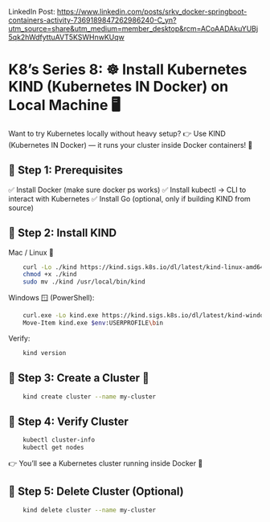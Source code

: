 LinkedIn Post: https://www.linkedin.com/posts/srkv_docker-springboot-containers-activity-7369189847262986240-C_yn?utm_source=share&utm_medium=member_desktop&rcm=ACoAADAkuYUBj5qk2hWdfyttuAVT5KSWHnwKUqw

# K8’s Series 8: ☸️ Install Kubernetes KIND (Kubernetes IN Docker) on Local Machine 🖥️

Want to try Kubernetes locally without heavy setup?
👉 Use KIND (Kubernetes IN Docker) — it runs your cluster inside Docker containers! 🐳

## 🔹 Step 1: Prerequisites

✅ Install Docker (make sure docker ps works)
✅ Install kubectl → CLI to interact with Kubernetes
✅ Install Go (optional, only if building KIND from source)

## 🔹 Step 2: Install KIND
Mac / Linux 🐧
```bash
    curl -Lo ./kind https://kind.sigs.k8s.io/dl/latest/kind-linux-amd64
    chmod +x ./kind
    sudo mv ./kind /usr/local/bin/kind
```
Windows 🪟 (PowerShell):
```bash
    curl.exe -Lo kind.exe https://kind.sigs.k8s.io/dl/latest/kind-windows-amd64
    Move-Item kind.exe $env:USERPROFILE\bin
```
Verify:
```bash
    kind version
```

## 🔹 Step 3: Create a Cluster 🚀
```bash
    kind create cluster --name my-cluster
```

## 🔹 Step 4: Verify Cluster
  ```bash
      kubectl cluster-info
      kubectl get nodes
```
👉 You’ll see a Kubernetes cluster running inside Docker 🎉

## 🔹 Step 5: Delete Cluster (Optional)
```bash
    kind delete cluster --name my-cluster
```







